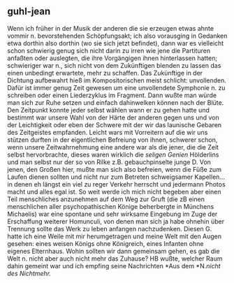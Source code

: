 ## guhl-jean
Wenn ich früher in der Musik der anderen die sie erzeugen etwas ahnte vommir n. bevorstehenden Schöpfungsakt; ich also vorausging in Gedanken etwa dorthin also dorthin (wo sie sich jetzt befindet), dann war es vielleicht schon schwierig genug sich nicht darin zu irren wie jene die Partituren anfaßten oder auslegten, die ihre Vorgängigen ihnen hinterlassen hatten; schwieriger war n., sich nicht von dem Zukünftigen blenden zu lassen das einen unbedingt erwartete, mehr zu schaffen. Das Zukünftige in der Dichtung aufbewahrt hieß im Kompositorischen meist schlicht: unvollenden. Dafür ist immer genug Zeit gewesen um eine unvollendete Symphonie n. zu schreiben oder einen Liederzyklus im Fragment. Dann wußte man würde man sich zur Ruhe setzen und einfach dahinwelken können nach der Blüte. Den Zeitpunkt konnte jeder selbst wählen wann er zu gehen hatte und bestimmt war unsere Wahl von der Härte der anderen gegen uns und von der Leichtigkeit oder eben der Schwere mit der wir das launische Gebaren des Zeitgeistes empfanden. Leicht wars mit Vorreitern auf die wir uns stützen durften in der eigentlichen Befreiung von ihnen, schwerer schon, wenn unsere Zeitwahrnehmung eine andere war als die jener, die die Zeit selbst hervorbrachte, dieses waren wirklich die *seligen Genien* Hölderlins und man selbst nur der so von Rilke z.B. gebauchpinselte junge D. Von jenen, den Großen hier, mußte man sich also befreien, wenn die Füße zum Laufen dienen sollten und nicht nur zum Betreten schweigsamer Kapellen... in denen eh längst ein viel zu reger Verkehr herrscht und jedermann Photos macht und alles egal ist. So weit werde ich mich nicht begeben aber einen Teil menschliches anzunehmen auf dem Weg zur Gruft (die zB einen menschlichen aller psychopathischen Könige beherbergte in Münchens Michaelis) war eine spontane und sehr wirksame Eingebung im Zuge der Erschaffung weiterer Homunculi, von denen man sich ja habe ohnehin über Trennung sollte das Werk zu leben anfangen nachzudenken. Diesen G. hatte ich eine Weile mit mir herumgetragen und meine Welt mit den Augen gesehen: eines weisen Königs ohne Königreich, eines Infanten ohne eigenes Elternhaus. Wohin sollten wir dann gemeinsam gehen, es gab die Welt n. nicht aber auch nicht mehr das Zuhause? HB wußte, welcher Raum dahin gemeint war und ich empfing seine Nachrichten *Aus dem *N.*nicht des Nichtmehr.*   

